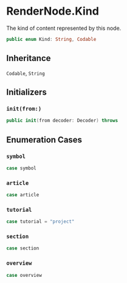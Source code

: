 # RenderNode.Kind

The kind of content represented by this node.

``` swift
public enum Kind: String, Codable 
```

## Inheritance

`Codable`, `String`

## Initializers

### `init(from:)`

``` swift
public init(from decoder: Decoder) throws 
```

## Enumeration Cases

### `symbol`

``` swift
case symbol
```

### `article`

``` swift
case article
```

### `tutorial`

``` swift
case tutorial = "project"
```

### `section`

``` swift
case section
```

### `overview`

``` swift
case overview
```

